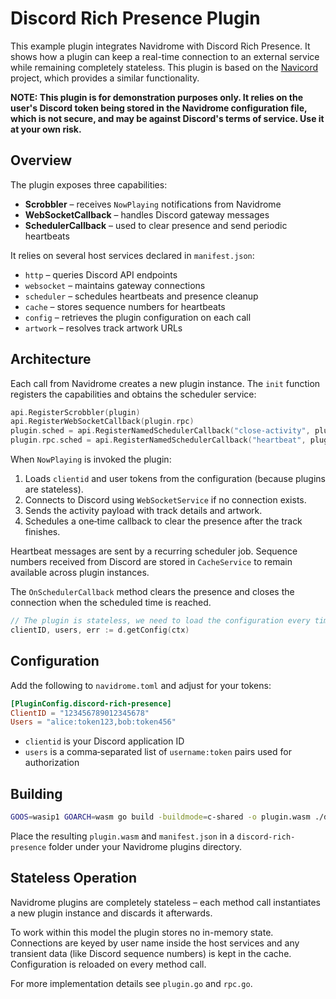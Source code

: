 # Discord Rich Presence Plugin

This example plugin integrates Navidrome with Discord Rich Presence. It shows how a plugin can keep a real-time
connection to an external service while remaining completely stateless. This plugin is based on the 
[Navicord](https://github.com/logixism/navicord) project, which provides a similar functionality.

**NOTE: This plugin is for demonstration purposes only. It relies on the user's Discord token being stored in the 
Navidrome configuration file, which is not secure, and may be against Discord's terms of service. 
Use it at your own risk.**

## Overview

The plugin exposes three capabilities:

- **Scrobbler** – receives `NowPlaying` notifications from Navidrome
- **WebSocketCallback** – handles Discord gateway messages
- **SchedulerCallback** – used to clear presence and send periodic heartbeats

It relies on several host services declared in `manifest.json`:

- `http` – queries Discord API endpoints
- `websocket` – maintains gateway connections
- `scheduler` – schedules heartbeats and presence cleanup
- `cache` – stores sequence numbers for heartbeats
- `config` – retrieves the plugin configuration on each call
- `artwork` – resolves track artwork URLs

## Architecture

Each call from Navidrome creates a new plugin instance. The `init` function registers the capabilities and obtains the
scheduler service:

```go
api.RegisterScrobbler(plugin)
api.RegisterWebSocketCallback(plugin.rpc)
plugin.sched = api.RegisterNamedSchedulerCallback("close-activity", plugin)
plugin.rpc.sched = api.RegisterNamedSchedulerCallback("heartbeat", plugin.rpc)
```

When `NowPlaying` is invoked the plugin:

1. Loads `clientid` and user tokens from the configuration (because plugins are stateless).
2. Connects to Discord using `WebSocketService` if no connection exists.
3. Sends the activity payload with track details and artwork.
4. Schedules a one‑time callback to clear the presence after the track finishes.

Heartbeat messages are sent by a recurring scheduler job. Sequence numbers received from Discord are stored in
`CacheService` to remain available across plugin instances.

The `OnSchedulerCallback` method clears the presence and closes the connection when the scheduled time is reached.

```go
// The plugin is stateless, we need to load the configuration every time
clientID, users, err := d.getConfig(ctx)
```

## Configuration

Add the following to `navidrome.toml` and adjust for your tokens:

```toml
[PluginConfig.discord-rich-presence]
ClientID = "123456789012345678"
Users = "alice:token123,bob:token456"
```

- `clientid` is your Discord application ID
- `users` is a comma‑separated list of `username:token` pairs used for authorization

## Building

```sh
GOOS=wasip1 GOARCH=wasm go build -buildmode=c-shared -o plugin.wasm ./discord-rich-presence/...
```

Place the resulting `plugin.wasm` and `manifest.json` in a `discord-rich-presence` folder under your Navidrome plugins
directory.

## Stateless Operation

Navidrome plugins are completely stateless – each method call instantiates a new plugin instance and discards it
afterwards.

To work within this model the plugin stores no in-memory state. Connections are keyed by user name inside the host
services and any transient data (like Discord sequence numbers) is kept in the cache. Configuration is reloaded on every
method call.

For more implementation details see `plugin.go` and `rpc.go`.
